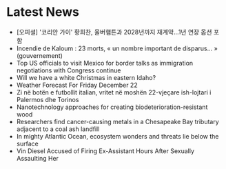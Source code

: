 # Latest News
-  [오피셜] '코리안 가이' 황희찬, 울버햄튼과 2028년까지 재계약...1년 연장 옵션 포함
-  Incendie de Kaloum : 23 morts, « un nombre important de disparus… » (gouvernement)
-  Top US officials to visit Mexico for border talks as immigration negotiations with Congress continue
-  Will we have a white Christmas in eastern Idaho?
-  Weather Forecast For Friday December 22
-  Zi në botën e futbollit italian, vritet në moshën 22-vjeçare ish-lojtari i Palermos dhe Torinos
-  Nanotechnology approaches for creating biodeterioration-resistant wood
-  Researchers find cancer-causing metals in a Chesapeake Bay tributary adjacent to a coal ash landfill
-  In mighty Atlantic Ocean, ecosystem wonders and threats lie below the surface
-  Vin Diesel Accused of Firing Ex-Assistant Hours After Sexually Assaulting Her
